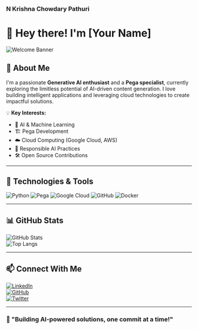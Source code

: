 ### N Krishna Chowdary Pathuri


# 👋 Hey there! I'm [Your Name]  

![Welcome Banner](https://source.unsplash.com/1600x400/?technology,code)

## 🚀 About Me  
I'm a passionate **Generative AI enthusiast** and a **Pega specialist**, currently exploring the limitless potential of AI-driven content generation. I love building intelligent applications and leveraging cloud technologies to create impactful solutions.  

💡 **Key Interests:**  
- 🌟 AI & Machine Learning  
- 🏗️ Pega Development  
- ☁️ Cloud Computing (Google Cloud, AWS)  
- 📜 Responsible AI Practices  
- 🛠️ Open Source Contributions  

---

## 🔧 Technologies & Tools  
![Python](https://img.shields.io/badge/Python-3776AB?style=for-the-badge&logo=python&logoColor=white)
![Pega](https://img.shields.io/badge/Pega-1B1F3B?style=for-the-badge&logo=pegasystems&logoColor=white)
![Google Cloud](https://img.shields.io/badge/Google%20Cloud-4285F4?style=for-the-badge&logo=google-cloud&logoColor=white)
![GitHub](https://img.shields.io/badge/GitHub-181717?style=for-the-badge&logo=github&logoColor=white)
![Docker](https://img.shields.io/badge/Docker-2496ED?style=for-the-badge&logo=docker&logoColor=white)

---

## 📊 GitHub Stats  
![GitHub Stats](https://github-readme-stats.vercel.app/api?username=your-username&show_icons=true&theme=radical)  
![Top Langs](https://github-readme-stats.vercel.app/api/top-langs/?username=your-username&layout=compact&theme=radical)

---

## 📫 Connect With Me  
[![LinkedIn](https://img.shields.io/badge/LinkedIn-0077B5?style=for-the-badge&logo=linkedin&logoColor=white)](https://www.linkedin.com/in/your-profile)  
[![GitHub](https://img.shields.io/badge/GitHub-181717?style=for-the-badge&logo=github&logoColor=white)](https://github.com/your-username)  
[![Twitter](https://img.shields.io/badge/Twitter-1DA1F2?style=for-the-badge&logo=twitter&logoColor=white)](https://twitter.com/your-profile)  

---

### 🎯 "Building AI-powered solutions, one commit at a time!"  
